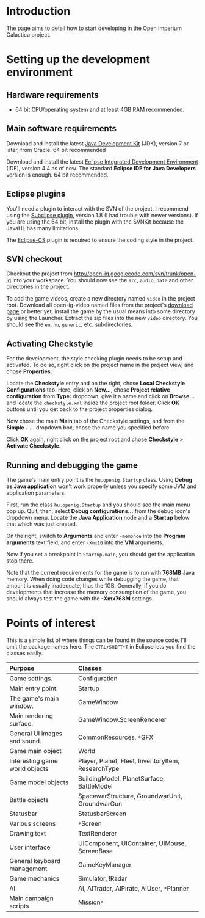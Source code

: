 

# Introduction #

The page aims to detail how to start developing in the Open Imperium Galactica project.

# Setting up the development environment #

## Hardware requirements ##

  * 64 bit CPU/operating system and at least 4GB RAM recommended.

## Main software requirements ##

Download and install the latest [Java Development Kit](http://www.oracle.com/technetwork/java/javase/downloads/index.html) (JDK), version 7 or later, from Oracle. 64 bit recommended

Download and install the latest [Eclipse Integrated Development Environment](http://eclipse.org/downloads/) (IDE), version 4.4 as of now. The standard **Eclipse IDE for Java Developers** version is enough. 64 bit recommended.

## Eclipse plugins ##

You'll need a plugin to interact with the SVN of the project. I recommend using the [Subclipse plugin](http://subclipse.tigris.org/servlets/ProjectProcess?pageID=p4wYuA), version 1.8 (I had trouble with newer versions). If you are using the 64 bit, install the plugin with the SVNKit because the JavaHL has many limitations.

The [Eclipse-CS](http://eclipse-cs.sourceforge.net/downloads.html) plugin is required to ensure the coding style in the project.

## SVN checkout ##

Checkout the project from http://open-ig.googlecode.com/svn/trunk/open-ig into your workspace. You should now see the ` src `, ` audio `, ` data ` and other directories in the project.

To add the game videos, create a new directory named ` video ` in the project root. Download all open-ig-video named files from the project's [download page](https://code.google.com/p/open-ig/downloads/list) or better yet, install the game by the usual means into some directory by using the Launcher. Extract the zip files into the new ` video ` directory. You should see the ` en `, ` hu `, ` generic `, etc. subdirectories.

## Activating Checkstyle ##

For the development, the style checking plugin needs to be setup and activated. To do so, right click on the project name in the project view, and chose **Properties**.

Locate the **Checkstyle** entry and on the right, chose **Local Checkstyle Configurations** tab. Here, click on **New...**, chose **Project relative configuration** from **Type:** dropdown, give it a name and click on **Browse...** and locate the ` checkstyle.xml ` inside the project root folder. Click **OK** buttons until you get back to the project properties dialog.

Now chose the main **Main** tab of the Checkstyle settings, and from the **Simple - ...** dropdown box, chose the name you specified before.

Click **OK** again, right click on the project root and chose **Checkstyle** > **Activate Checkstyle**.

## Running and debugging the game ##

The game's main entry point is the ` hu.openig.Startup ` class. Using **Debug as Java application** won't work properly unless you specify some JVM and application parameters.

First, run the class ` hu.openig.Startup ` and you should see the main menu pop up. Quit, then, select **Debug configurations...** from the debug icon's dropdown menu. Locate the **Java Application** node and a **Startup** below that which was just created.

On the right, switch to **Arguments** and enter ` -memonce ` into the **Program arguments** text field, and enter ` -Xmx1G ` into the **VM** arguments.

Now if you set a breakpoint in ` Startup.main `, you should get the application stop there.

Note that the current requirements for the game is to run with **768MB** Java memory. When doing code changes while debugging the game, that amount is usually inadequate, thus the 1GB. Generally, if you do developments that increase the memory consumption of the game, you should always test the game with the **-Xmx768M** settings.

# Points of interest #

This is a simple list of where things can be found in the source code. I'll omit the package names here. The ` CTRL+SHIFT+T ` in Eclipse lets you find the classes easily.

| **Purpose** | **Classes** |
|:------------|:------------|
| Game settings. | Configuration |
| Main entry point. | Startup     |
| The game's main window. | GameWindow  |
| Main rendering surface. | GameWindow.ScreenRenderer |
| General UI images and sound. | CommonResources, ` * `GFX |
| Game main object | World       |
| Interesting game world objects | Player, Planet, Fleet, InventoryItem, ResearchType |
| Game model objects | BuildingModel, PlanetSurface, BattleModel |
| Battle objects | SpacewarStructure, GroundwarUnit, GroundwarGun |
| Statusbar   | StatusbarScreen |
| Various screens | ` * `Screen |
| Drawing text | TextRenderer |
| User interface | UIComponent, UIContainer, UIMouse, ScreenBase |
| General keyboard management | GameKeyManager |
| Game mechanics | Simulator, !Radar |
| AI          | AI, AITrader, AIPirate, AIUser, ` * `Planner |
| Main campaign scripts | Mission` * ` |